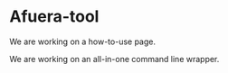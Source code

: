 # Afuera-tool

We are working on a how-to-use page.

We are working on an all-in-one command line wrapper.
